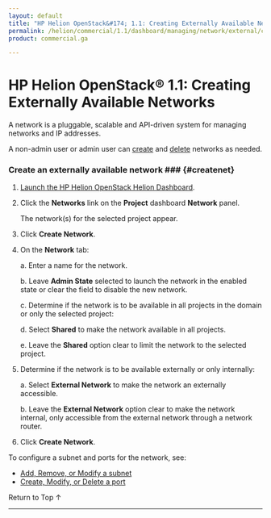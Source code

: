 ```yaml
---
layout: default
title: "HP Helion OpenStack&#174; 1.1: Creating Externally Available Networks"
permalink: /helion/commercial/1.1/dashboard/managing/network/external/create/
product: commercial.ga

---
```

<!--PUBLISHED-->

<script>

function PageRefresh {
onLoad="window.refresh"
}

PageRefresh();

</script>

<!--
<p style="font-size: small;"> <a href="/helion/commercial/1.1/ga1/install/">&#9664; PREV</a> | <a href="/helion/commercial/1.1/ga1/install-overview/">&#9650; UP</a> | <a href="/helion/commercial/1.1/ga1/">NEXT &#9654;</a></p> 
-->

# HP Helion OpenStack&#174; 1.1: Creating Externally Available Networks

A network is a pluggable, scalable and API-driven system for managing networks and IP addresses.

A non-admin user or admin user can [create](#createnet) and [delete](#deletenet) networks as needed. 

### Create an externally available network ### {#createnet}

1. [Launch the HP Helion OpenStack Helion Dashboard](/helion/openstack/1.1/dashboard/login/).

2. Click the **Networks** link on the **Project** dashboard **Network** panel.

	The network(s) for the selected project appear. 

3. Click **Create Network**.

4. On the **Network** tab:

	a. Enter a name for the network.

	b. Leave **Admin State** selected to launch the network in the enabled state or clear the field to disable the new network.

	c. Determine if the network is to be available in all projects in the domain or only the selected project: 

	d. Select **Shared** to make the network available in all projects.

	e. Leave the **Shared** option clear to limit the network to the selected project. 

5. Determine if the network is to be available externally or only internally: 

	a. Select **External Network** to make the network an externally accessible.

	b. Leave the **External Network** option clear to make the network internal, only accessible from the external network through a network router. 

6. Click **Create Network**.  

To configure a subnet and ports for the network, see:

* [Add, Remove, or Modify a subnet](/helion/commercial/1.1/dashboard/managing/network/subnet/)
* [Create, Modify, or Delete a port](/helion/commercial/1.1/dashboard/managing/network/ports/)


<a href="#top" style="padding:14px 0px 14px 0px; text-decoration: none;"> Return to Top &#8593; </a>


----

